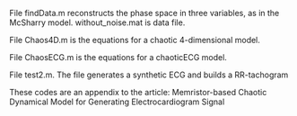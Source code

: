 File findData.m reconstructs the phase space in three variables, as in the McSharry model. without_noise.mat is data file.

File Chaos4D.m is the equations for a chaotic 4-dimensional model.

File ChaosECG.m is the equations for a chaoticECG model.

File test2.m. The file generates a synthetic ECG and builds a RR-tachogram

These codes are an appendix to the article: Memristor-based Chaotic Dynamical Model for Generating
Electrocardiogram Signal
